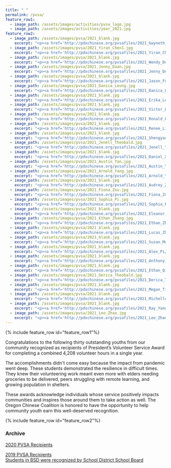 ```yaml
---
title: " "
permalink: /pvsa/
feature_row1:
  - image_path: /assets/images/activities/pvsa_logo.jpg
  - image_path: /assets/images/activities/year_2021.jpg
feature_row2:
  - image_path: /assets/images/pvsa/2021_blank.jpg
    excerpt: "<p><a href='http://pdxchinese.org/pvsafiles/2021_Gwyneth_Bao/'>Gwyneth Bao, Lincoln High School (Gold Award)</a></p>"
  - image_path: /assets/images/pvsa/2021_Yiran_Chen1.jpg
    excerpt: "<p><a href='http://pdxchinese.org/pvsafiles/2021_Yiran_Chen/'>Yiran Chen, Lincoln High School (Gold Award)</a></p>"
  - image_path: /assets/images/pvsa/2021_blank.jpg
    excerpt: "<p><a href='http://pdxchinese.org/pvsafiles/2021_Wendy_Du/'>Shunyi Du, Sunset High School (Gold Award)</a></p>"
  - image_path: /assets/images/pvsa/2021_Jenny_Duan.jpg
    excerpt: "<p><a href='http://pdxchinese.org/pvsafiles/2021_Jenny_Duan/'>Jenny Duan, Jesuit High School (Gold Award)</a></p>"
  - image_path: /assets/images/pvsa/2021_blank.jpg
    excerpt: "<p><a href='http://pdxchinese.org/pvsafiles/2021_Jason_Fu/'>Jason Fu, Sunset High School (Gold Award)</a></p>"
  - image_path: /assets/images/pvsa/2021_Danica_Leung.jpg
    excerpt: "<p><a href='http://pdxchinese.org/pvsafiles/2021_Danica_Leung/'>Danica Leung, Lincoln High School (Gold Award)</a></p>"
  - image_path: /assets/images/pvsa/2021_blank.jpg
    excerpt: "<p><a href='http://pdxchinese.org/pvsafiles/2021_Erika_Leung/'>Erika Liang, Lincoln High School (Gold Award)</a></p>"
  - image_path: /assets/images/pvsa/2021_blank.jpg
    excerpt: "<p><a href='http://pdxchinese.org/pvsafiles/2021_Victor_Li/'>Victor Li, Jesuit High School (Gold Award)</a></p>"
  - image_path: /assets/images/pvsa/2021_blank.jpg
    excerpt: "<p><a href='http://pdxchinese.org/pvsafiles/2021_Ronald_Lin/'>Ronald Lin, ISB (Gold Award)</a></p>"
  - image_path: /assets/images/pvsa/2021_blank.jpg
    excerpt: "<p><a href='http://pdxchinese.org/pvsafiles/2021_Renee_Liu/'>Renee Liu, Lake Oswego High School (Gold Award)</a></p>"
  - image_path: /assets/images/pvsa/2021_blank.jpg
    excerpt: "<p><a href='http://pdxchinese.org/pvsafiles/2021_Shengyao_Liu/'>Shengyao Liu, Lake Oswego High School (Gold Award)</a></p>"
  - image_path: /assets/images/pvsa/2021_Jenell_Theobald.jpg
    excerpt: "<p><a href='http://pdxchinese.org/pvsafiles/2021_Jenell_Theobald/'>Jenell Theobald, ISB (Gold Award)</a></p>"
  - image_path: /assets/images/pvsa/2021_blank.jpg
    excerpt: "<p><a href='http://pdxchinese.org/pvsafiles/2021_Daniel_Xian/'>Daniel Xian, Catlin Gabel School (Gold Award)</a></p>"
  - image_path: /assets/images/pvsa/2021_Austin_Yan.jpg
    excerpt: "<p><a href='http://pdxchinese.org/pvsafiles/2021_Austin_Yan/'>Austin Yan, Lincoln High School (Gold Award)</a></p>"
  - image_path: /assets/images/pvsa/2021_Arnold_Yang.jpg
    excerpt: "<p><a href='http://pdxchinese.org/pvsafiles/2021_Arnold_Yang/'>Arnold Yang, Westview High School (Gold Award)</a></p>"
  - image_path: /assets/images/pvsa/2021_blank.jpg
    excerpt: "<p><a href='http://pdxchinese.org/pvsafiles/2021_Audrey_Zhao/'>Audrey Zhao, Westview High School (Gold Award)</a></p>"
  - image_path: /assets/images/pvsa/2021_Fiona_Zou.jpg
    excerpt: "<p><a href='http://pdxchinese.org/pvsafiles/2021_Fiona_Zou/'>Fiona Zou, Camas High School (Gold Award)</a></p>"
  - image_path: /assets/images/pvsa/2021_Sophia_Pi.jpg
    excerpt: "<p><a href='http://pdxchinese.org/pvsafiles/2021_Sophia_Pi/'>Sophia Pi, Jesuit High School (Silver Award)</a></p>"
  - image_path: /assets/images/pvsa/2021_blank.jpg
    excerpt: "<p><a href='http://pdxchinese.org/pvsafiles/2021_Eleanor_Song/'>Eleanor Song, Sunset High School (Silver Award)</a></p>"
  - image_path: /assets/images/pvsa/2021_Ethan_Zhang.jpg
    excerpt: "<p><a href='http://pdxchinese.org/pvsafiles/2021_Ethan_Zhang/'>Ethan Zhang, Westview High School (Silver Award)</a></p>"
  - image_path: /assets/images/pvsa/2021_blank.jpg
    excerpt: "<p><a href='http://pdxchinese.org/pvsafiles/2021_Lucas_Zhang/'>Lucas Zhang, Stoller Middle School (Silver Award)</a></p>"
  - image_path: /assets/images/pvsa/2021_blank.jpg
    excerpt: "<p><a href='http://pdxchinese.org/pvsafiles/2021_Susan_Moseley/'>Susan Moseley, St. Stephen's Episcopal School (Bronze Award)</a></p>"
  - image_path: /assets/images/pvsa/2021_blank.jpg
    excerpt: "<p><a href='http://pdxchinese.org/pvsafiles/2021_Alex_Pi/'>Alex Pi, Meadows Park Middle School (Bronze Award)</a></p>"
  - image_path: /assets/images/pvsa/2021_blank.jpg
    excerpt: "<p><a href='http://pdxchinese.org/pvsafiles/2021_Anthony_Qin/'>Anthony Qin, Westview High School (Bronze Award)</a></p>"
  - image_path: /assets/images/pvsa/2021_blank.jpg
    excerpt: "<p><a href='http://pdxchinese.org/pvsafiles/2021_Ethan_Qin/'>Ethan Qin, Westview High School (Bronze Award)</a></p>"
  - image_path: /assets/images/pvsa/2021_Derica_Theobald.jpg
    excerpt: "<p><a href='http://pdxchinese.org/pvsafiles/2021_Derica_Theobald/'>Derica Theobald, Whitford Middle School (Bronze Award)</a></p>"
  - image_path: /assets/images/pvsa/2021_blank.jpg
    excerpt: "<p><a href='http://pdxchinese.org/pvsafiles/2021_Megan_Tian/'>Megan Tian, Lakeridge High School (Bronze Award)</a></p>"
  - image_path: /assets/images/pvsa/2021_blank.jpg
    excerpt: "<p><a href='http://pdxchinese.org/pvsafiles/2021_Michelle_Wang/'>Michelle Wang, ISB (Bronze Award)</a></p>"
  - image_path: /assets/images/pvsa/2021_blank.jpg
    excerpt: "<p><a href='http://pdxchinese.org/pvsafiles/2021_Ray_Yang/'>Ray Yang, Westview High School (Bronze Award)</a></p>"
  - image_path: /assets/images/pvsa/2021_Leo_Zhao.jpg
    excerpt: "<p><a href='http://pdxchinese.org/pvsafiles/2021_Leo_Zhao/'>Leo Zhao, Skyridge Middle School (Bronze Award)</a></p>"
---
```


{% include feature_row id="feature_row1"%}

Congratulations to the following thirty outstanding youths from our community recognized as recipients of President’s Volunteer Service Award for completing a combined 4,208 volunteer hours in a single year.

The accomplishments didn't come easy because the impact from pandemic went deep. These students demonstrated the resilience in difficult times. They knew their volunteering work meant even more with elders needing groceries to be delivered, peers struggling with remote learning, and growing population in shelters.

These awards acknowledge individuals whose service positively impacts communities and inspires those around them to take action as well. The Oregon Chinese Coalition is honored to have the opportunity to help community youth earn this well-deserved recognition.

{% include feature_row id="feature_row2"%}

### Archive

[2020 PVSA Recipients](http://pdxchinese.org/pvsafiles/pvsa_2020/)  

[2019 PVSA Recipients](http://pdxchinese.org/pvsafiles/pvsa_2019/)  
[Students in BSD were recognized by School District School Board](http://pdxchinese.org/bsd_board_recognition_2020/)  
